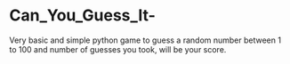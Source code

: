 # Can_You_Guess_It-
Very basic and simple python game to guess a random number between 1 to 100 and number of guesses you took, will be your score.
